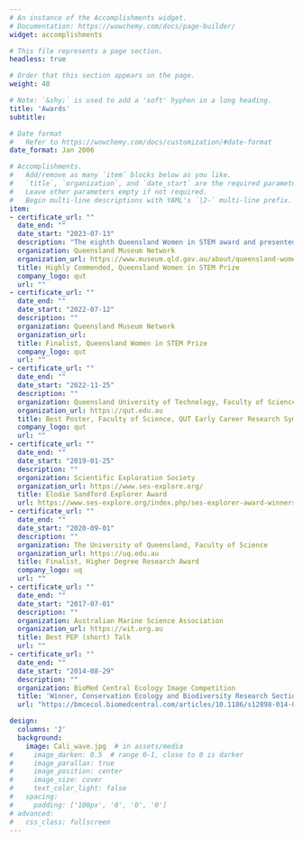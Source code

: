 ```yaml
---
# An instance of the Accomplishments widget.
# Documentation: https://wowchemy.com/docs/page-builder/
widget: accomplishments

# This file represents a page section.
headless: true

# Order that this section appears on the page.
weight: 40

# Note: `&shy;` is used to add a 'soft' hyphen in a long heading.
title: 'Awards'
subtitle:

# Date format
#   Refer to https://wowchemy.com/docs/customization/#date-format
date_format: Jan 2006

# Accomplishments.
#   Add/remove as many `item` blocks below as you like.
#   `title`, `organization`, and `date_start` are the required parameters.
#   Leave other parameters empty if not required.
#   Begin multi-line descriptions with YAML's `|2-` multi-line prefix.
item:
- certificate_url: ""
  date_end: ""
  date_start: "2023-07-13"
  description: "The eighth Queensland Women in STEM award and presented by Queensland Museum Network, the Office of the Queensland Chief Scientist, and the Office for Women and Violence Prevention, the prize recognises women who are making a difference to the world, in science, technology, engineering and maths (STEM) fields."
  organization: Queensland Museum Network 
  organization_url: https://www.museum.qld.gov.au/about/queensland-women-in-stem-prize
  title: Highly Commended, Queensland Women in STEM Prize
  company_logo: qut
  url: ""
- certificate_url: ""
  date_end: ""
  date_start: "2022-07-12"
  description: ""
  organization: Queensland Museum Network 
  organization_url: 
  title: Finalist, Queensland Women in STEM Prize
  company_logo: qut
  url: ""
- certificate_url: ""
  date_end: ""
  date_start: "2022-11-25"
  description: ""
  organization: Queensland University of Technology, Faculty of Science 
  organization_url: https://qut.edu.au
  title: Best Poster, Faculty of Science, QUT Early Career Research Symposium
  company_logo: qut
  url: ""
- certificate_url: ""
  date_end: ""
  date_start: "2019-01-25"
  description: ""
  organization: Scientific Exploration Society
  organization_url: https://www.ses-explore.org/
  title: Elodie Sandford Explorer Award
  url: https://www.ses-explore.org/index.php/ses-explorer-award-winners-2019
- certificate_url: ""
  date_end: ""
  date_start: "2020-09-01"
  description: ""
  organization: The University of Queensland, Faculty of Science 
  organization_url: https://uq.edu.au
  title: Finalist, Higher Degree Research Award
  company_logo: uq
  url: ""
- certificate_url: ""
  date_end: ""
  date_start: "2017-07-01"
  description: ""
  organization: Australian Marine Science Association 
  organization_url: https://wit.org.au
  title: Best PEP (short) Talk
  url: ""
- certificate_url: ""
  date_end: ""
  date_start: "2014-08-29"
  description: ""
  organization: BioMed Central Ecology Image Competition
  title: 'Winner, Conservation Ecology and Biodiversity Research Section'
  url: "https://bmcecol.biomedcentral.com/articles/10.1186/s12898-014-0024-6/figures/5"

design:
  columns: '2' 
  background:
    image: Cali_wave.jpg  # in assets/media
#     image_darken: 0.5  # range 0-1, close to 0 is darker
#     image_parallax: true
#     image_position: center
#     image_size: cover
#     text_color_light: false
#   spacing:
#     padding: ['100px', '0', '0', '0']
# advanced:
#   css_class: fullscreen
---
```

